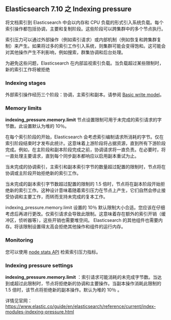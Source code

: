 ## Elasticsearch 7.10 之 Indexing pressure


将文档索引到 Elasticsearch 中会以内存和 CPU 负载的形式引入系统负载。每个索引操作都包括协调，主要和复制阶段。这些阶段可以跨集群中的多个节点执行。

索引压力可以通过外部操作（例如索引请求）或内部机制（例如恢复和跨集群复制）来产生。如果将过多的索引工作引入系统，则集群可能会变得饱和。这可能会对其他操作产生不利影响，例如搜索，群集协调和后台处理。

为避免这些问题，Elasticsearch 在内部监视索引负载。当负载超过某些限制时，新的索引工作将被拒绝

### Indexing stages

外部索引操作经历三个阶段：协调，主索引和副本。请参阅 [Basic write model](https://www.elastic.co/guide/en/elasticsearch/reference/current/docs-replication.html#basic-write-model)。

### Memory limits

**indexing_pressure.memory.limit** 节点设置限制可用于未完成的索引请求的字节数。此设置默认为堆的 10％。

在每个索引阶段的开始，Elasticsearch 会考虑索引编制请求所消耗的字节。仅在索引阶段结束时才发布此统计。这意味着上游阶段将占据资源，直到所有下游阶段完成。例如，在主阶段和副本阶段完成之前，协调请求将一直负责。在必要时，将一直处理主要请求，直到每个同步副本都响应以启用副本重试为止。

当未完成的协调索引，主索引和副本索引字节的数量超过配置的限制时，节点将在协调或主阶段开始拒绝新的索引工作。

当未完成的副本索引字节数超过配置的限制的 1.5 倍时，节点将在副本阶段开始拒绝新的索引工作。这种设计意味着随着索引压力在节点上产生，它们自然会停止接受协调和主要工作，而转而支持未完成的复本工作。

indexing_pressure.memory.limit 设置的 10％ 默认限制大小合适。您应该在仔细考虑后再进行更改。仅索引请求会导致此限制。这意味着存在额外的索引开销（缓冲区，侦听器等），这些开销也需要堆空间。  Elasticsearch 的其他组件也需要内存。将该限制设置得太高会拒绝其他操作和组件的运行内存。

### Monitoring

您可以使用 [node stats API](https://www.elastic.co/guide/en/elasticsearch/reference/current/cluster-nodes-stats.html#cluster-nodes-stats-api-response-body-indexing-pressure) 检索索引压力指标。

### Indexing pressure settings

**indexing_pressure.memory.limit** ：索引请求可能消耗的未完成字节数。当达到或超过此限制时，节点将拒绝新的协调和主要操作。当副本操作消耗此限制的 1.5 倍时，该节点将拒绝新的副本操作。默认为堆的 10％ 。

详情见官网：https://www.elastic.co/guide/en/elasticsearch/reference/current/index-modules-indexing-pressure.html

